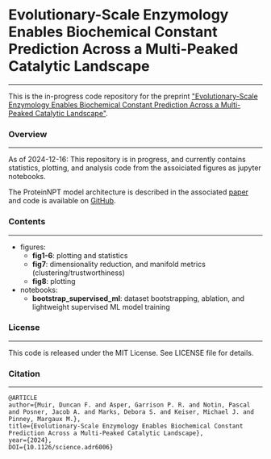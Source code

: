 # Evolutionary-Scale Enzymology Enables Biochemical Constant Prediction Across a Multi-Peaked Catalytic Landscape
___

This is the in-progress code repository for the preprint ["Evolutionary-Scale Enzymology Enables Biochemical Constant Prediction Across a Multi-Peaked Catalytic Landscape"](https://www.biorxiv.org/content/10.1101/2024.10.23.619915v1).

### Overview
___

As of 2024-12-16:
This repository is in progress, and currently contains statistics, plotting, and analysis code from the assoiciated figures as jupyter notebooks.

The ProteinNPT model architecture is described in the associated [paper](https://papers.nips.cc/paper_files/paper/2023/hash/6a4d5d85f7a52f062d23d98d544a5578-Abstract-Conference.html) and code is available on [GitHub](https://github.com/OATML-Markslab/ProteinNPT).

### Contents
___
  - figures:
    - **fig1-6**: plotting and statistics
    - **fig7**: dimensionality reduction, and manifold metrics (clustering/trustworthiness)
    - **fig8**: plotting
  - notebooks:
    - **bootstrap_supervised_ml**: dataset bootstrapping, ablation, and lightweight supervised ML model training

### License
___
This code is released under the MIT License. See LICENSE file for details.

### Citation
___
```
@ARTICLE
author={Muir, Duncan F. and Asper, Garrison P. R. and Notin, Pascal and Posner, Jacob A. and Marks, Debora S. and Keiser, Michael J. and Pinney, Margaux M.},
title={Evolutionary-Scale Enzymology Enables Biochemical Constant Prediction Across a Multi-Peaked Catalytic Landscape}, 
year={2024},
DOI={10.1126/science.adr6006}
```